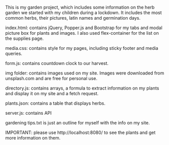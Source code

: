 This is my garden project, which includes some information on the herb garden we started with my children during a lockdown.
It includes the most common herbs, their pictures, latin names and germination days.

index.html: contains jQuery, Popper.js and Bootstrap for my tabs and modal picture box for plants and images. I also used flex-container for the list on the supplies page.

media.css: contains style for my pages, including sticky footer and media queries.

form.js: contains countdown clock to our harvest.

img folder: contains images used on my site. Images were downloaded from unsplash.com and are free for personal use.

directory.js: contains arrays, a formula to extract information on my plants and display it on my site and a fetch request. 

plants.json: contains a table that displays herbs.

server.js: contains API

gardening tips.txt is just an outline for myself with the info on my site.

IMPORTANT: please use http://localhost:8080/ to see the plants and get more information on them.

